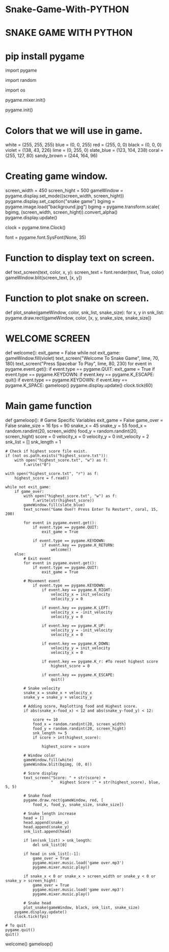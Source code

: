 # Snake-Game-With-PYTHON
# SNAKE GAME WITH PYTHON

# pip install pygame
import pygame

import random

import os

pygame.mixer.init()

pygame.init()

# Colors that we will use in game.
white = (255, 255, 255)
blue = (0, 0, 255)
red = (255, 0, 0)
black = (0, 0, 0)
violet = (138, 43, 226)
lime = (0, 255, 0)
slate_blue = (123, 104, 238)
coral = (255, 127, 80)
sandy_brown = (244, 164, 96)

# Creating game window.
screen_width = 450
screen_hight = 500
gameWindow = pygame.display.set_mode((screen_width, screen_hight))
pygame.display.set_caption("snake game")
bgimg = pygame.image.load("background.jpg")
bgimg = pygame.transform.scale(
    bgimg, (screen_width, screen_hight)).convert_alpha()
pygame.display.update()

clock = pygame.time.Clock()

font = pygame.font.SysFont(None, 35)

# Function to display text on screen.
def text_screen(text, color, x, y):
    screen_text = font.render(text, True, color)
    gameWindow.blit(screen_text, [x, y])

# Function to plot snake on screen.
def plot_snake(gameWindow, color, snk_list, snake_size):
    for x, y in snk_list:
        pygame.draw.rect(gameWindow, color, [x, y, snake_size, snake_size])


# WELCOME SCREEN
def welcome():
    exit_game = False
    while not exit_game:
        gameWindow.fill(violet)
        text_screen("Welcome To Snake Game", lime, 70, 180)
        text_screen("Press Spacebar To Play", lime, 80, 230)
        for event in pygame.event.get():
            if event.type == pygame.QUIT:
                exit_game = True
            if event.type == pygame.KEYDOWN:
                if event.key == pygame.K_ESCAPE:
                    quit()
            if event.type == pygame.KEYDOWN:
                if event.key == pygame.K_SPACE:
                    gameloop()
        pygame.display.update()
        clock.tick(60)

# Main game function
def gameloop():
    # Game Specific Variables
    exit_game = False
    game_over = False
    snake_size = 16
    fps = 90
    snake_x = 45
    snake_y = 55
    food_x = random.randint(20, screen_width)
    food_y = random.randint(20, screen_hight)
    score = 0
    velocity_x = 0
    velocity_y = 0
    init_velocity = 2
    snk_list = []
    snk_length = 1

    # Check if highest score file exist.
    if (not os.path.exists("highest_score.txt")):
        with open("highest_score.txt", "w") as f:
            f.write("0")

    with open("highest_score.txt", "r") as f:
        highest_score = f.read()

    while not exit_game:
        if game_over:
            with open("highest_score.txt", "w") as f:
                f.write(str(highest_score))
            gameWindow.fill(slate_blue)
            text_screen("Game Over! Press Enter To Restart", coral, 15, 200)

            for event in pygame.event.get():
                if event.type == pygame.QUIT:
                    exit_game = True

                if event.type == pygame.KEYDOWN:
                    if event.key == pygame.K_RETURN:
                        welcome()
        else:
            # Exit event
            for event in pygame.event.get():
                if event.type == pygame.QUIT:
                    exit_game = True

            # Movement event
                if event.type == pygame.KEYDOWN:
                    if event.key == pygame.K_RIGHT:
                        velocity_x = init_velocity
                        velocity_y = 0

                    if event.key == pygame.K_LEFT:
                        velocity_x = -init_velocity
                        velocity_y = 0

                    if event.key == pygame.K_UP:
                        velocity_y = -init_velocity
                        velocity_x = 0

                    if event.key == pygame.K_DOWN:
                        velocity_y = init_velocity
                        velocity_x = 0

                    if event.key == pygame.K_r: #To reset highest score
                        highest_score = 0

                    if event.key == pygame.K_ESCAPE:
                        quit()

            # Snake velocity
            snake_x = snake_x + velocity_x
            snake_y = snake_y + velocity_y

            # Adding score, Replotting food and Highest score.
            if abs(snake_x-food_x) < 12 and abs(snake_y-food_y) < 12:
 
                score += 10
                food_x = random.randint(20, screen_width)
                food_y = random.randint(20, screen_hight)
                snk_length += 5
                if score > int(highest_score):
 
                    highest_score = score

            # Window color
            gameWindow.fill(white)
            gameWindow.blit(bgimg, (0, 0))

            # Score display
            text_screen("Score: " + str(score) +
                        "   Highest Score :" + str(highest_score), blue, 5, 5)

            # Snake food
            pygame.draw.rect(gameWindow, red, [
                food_x, food_y, snake_size, snake_size])

            # Snake length increase
            head = []
            head.append(snake_x)
            head.append(snake_y)
            snk_list.append(head)

            if len(snk_list) > snk_length:
                del snk_list[0]

            if head in snk_list[:-1]:
                game_over = True
                pygame.mixer.music.load('game over.mp3')
                pygame.mixer.music.play()

            if snake_x < 0 or snake_x > screen_width or snake_y < 0 or snake_y > screen_hight:
                game_over = True
                pygame.mixer.music.load('game over.mp3')
                pygame.mixer.music.play()

            # Snake head
            plot_snake(gameWindow, black, snk_list, snake_size)
        pygame.display.update()
        clock.tick(fps)

    # To quit 
    pygame.quit()
    quit()
    
welcome()
gameloop()
